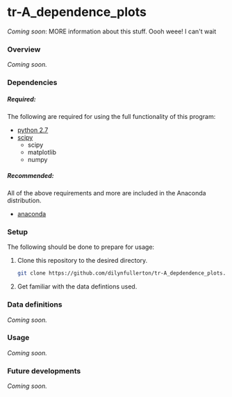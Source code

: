 # tr-A_dependence_plots
_Coming soon_: MORE information about this stuff. Oooh weee! I can't wait

### Overview
_Coming soon._

### Dependencies

##### Required:
The following are required for using the full functionality of this program:

* [python 2.7](https://www.python.org/downloads) 
* [scipy](https://www.scipy.org/install.html)
  * scipy
  * matplotlib
  * numpy

##### Recommended:
All of the above requirements and more are included in the Anaconda
distribution.

* [anaconda](https://www.continuum.io/downloads)

### Setup
The following should be done to prepare for usage:

1. Clone this repository to the desired directory.

    ```bash
    git clone https://github.com/dilynfullerton/tr-A_depdendence_plots.git
    ```
2. Get familiar with the data defintions used.

### Data definitions
_Coming soon._

### Usage
_Coming soon._

### Future developments
_Coming soon._
